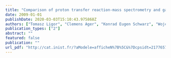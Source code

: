 ```yaml
---
title: "Comparison of proton transfer reaction-mass spectrometry and gas chromatography-mass spectrometry in analysis of breath samples"
date: 2009-01-01
publishDate: 2020-03-03T15:10:43.975868Z
authors: ["Tomasz Ligor", "Clemens Ager", "Konrad Eugen Schwarz", "Wojciech Zebrowski", "Anton Amann", "Boguslaw Bogusław Buszewski"]
publication_types: ["2"]
abstract: ""
featured: false
publication: ""
url_pdf: "http://cat.inist.fr/?aModele=afficheN%7B%5C&%7Dcpsidt=21776577"
---
```


